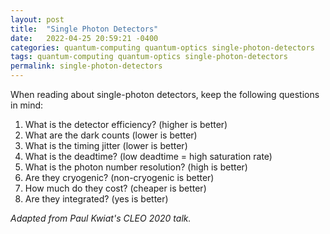 ```yaml
---
layout: post
title:  "Single Photon Detectors"
date:   2022-04-25 20:59:21 -0400
categories: quantum-computing quantum-optics single-photon-detectors
tags: quantum-computing quantum-optics single-photon-detectors
permalink: single-photon-detectors
---
```

When reading about single-photon detectors, keep the following questions in mind:

1. What is the detector efficiency? (higher is better)
2. What are the dark counts (lower is better)
3. What is the timing jitter (lower is better)
4. What is the deadtime? (low deadtime = high saturation rate)
5. What is the photon number resolution? (high is better)
6. Are they cryogenic? (non-cryogenic is better)
7. How much do they cost? (cheaper is better)
8. Are they integrated? (yes is better)

*Adapted from Paul Kwiat's CLEO 2020 talk.*